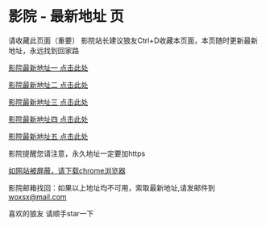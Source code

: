 # 影院 - 最新地址 页

请收藏此页面（重要）
影院站长建议狼友Ctrl+D收藏本页面，本页随时更新最新地址，永远找到回家路

[影院最新地址一 点击此处](https://v5gb.sbs/) 

[影院最新地址二 点击此处](https://5ggq.sbs/) 

[影院最新地址三 点击此处](https://v5gc.sbs/) 

[影院最新地址四 点击此处](https://5ggq.sbs/) 

[影院最新地址五 点击此处](https://v5gb.sbs/) 

影院提醒您请注意，永久地址一定要加https

[如网站被屏蔽，请下载chrome浏览器](https://8xe23.com/chrome_93.0.4577.82.apk) 

影院邮箱找回：如果以上地址均不可用，索取最新地址,请发邮件到 woxsx@mail.com

喜欢的狼友 请顺手star一下
